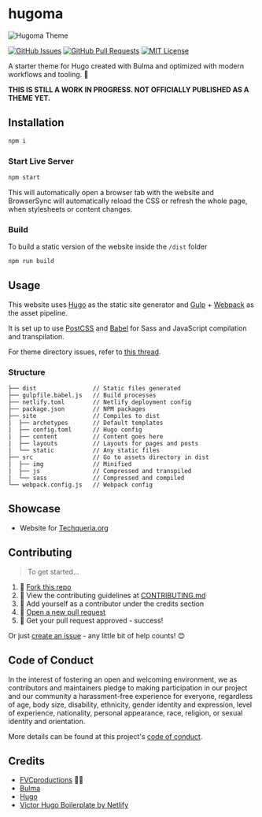 # hugoma

![Hugoma Theme](https://i.imgur.com/mGA3X7m.png)

[![GitHub Issues](https://img.shields.io/github/issues/fvcproductions/hugoma-theme.svg?style=flat-square)](https://github.com/fvcproductions/hugoma-theme/issues) [![GitHub Pull Requests](https://img.shields.io/github/issues-pr/fvcproductions/hugoma-theme.svg?style=flat-square)](https://github.com/fvcproductions/hugoma-theme/pulls) [![MIT License](https://img.shields.io/github/license/fvcproductions/hugoma-theme.svg?style=flat-square)](http://badges.mit-license.org)

A starter theme for Hugo created with Bulma and optimized with modern workflows and tooling. 🌟️

**THIS IS STILL A WORK IN PROGRESS. NOT OFFICIALLY PUBLISHED AS A THEME YET.**

## Installation

```bash
npm i
```

### Start Live Server

```bash
npm start
```

This will automatically open a browser tab with the website and BrowserSync will automatically reload the CSS or refresh the whole page, when stylesheets or content changes.

### Build

To build a static version of the website inside the `/dist` folder

```bash
npm run build
```

## Usage

This website uses [Hugo](https://gohugo.io/) as the static site generator and [Gulp](https://gulpjs.com/) + [Webpack](https://webpack.js.org/) as the asset pipeline.

It is set up to use [PostCSS](http://postcss.org/) and [Babel](https://babeljs.io/) for Sass and JavaScript compilation and transpilation.

For theme directory issues, refer to [this thread](https://discourse.gohugo.io/t/how-to-check-theme-locally-without-creating-a-hugo-project/12422/2).

### Structure

```text
├── dist                // Static files generated
├── gulpfile.babel.js   // Build processes
├── netlify.toml        // Netlify deployment config
├── package.json        // NPM packages
├── site                // Compiles to dist
|  ├── archetypes       // Default templates
|  ├── config.toml      // Hugo config
|  ├── content          // Content goes here
|  ├── layouts          // Layouts for pages and posts
|  └── static           // Any static files
├── src                 // Go to assets directory in dist
|  ├── img              // Minified
|  ├── js               // Compressed and transpiled
|  └── sass             // Compressed and compiled
└── webpack.config.js   // Webpack config
```

## Showcase

- Website for [Techqueria.org](http://beta.techqueria.org/)

## Contributing

> To get started...

1.  🍴 [Fork this repo](https://github.com/fvcproductions/hugoma-theme#fork-destination-box)
2.  🔨 View the contributing guidelines at [CONTRIBUTING.md](CONTRIBUTING.md)
3.  👥 Add yourself as a contributor under the credits section
4.  🔧 [Open a new pull request](https://github.com/fvcproductions/hugoma-theme/compare)
5.  🎉 Get your pull request approved - success!

Or just [create an issue](https://github.com/fvcproductions/hugoma-theme/issues) - any little bit of help counts! 😊

## Code of Conduct

In the interest of fostering an open and welcoming environment, we as contributors and maintainers pledge to making participation in our project and our community a harassment-free experience for everyone, regardless of age, body size, disability, ethnicity, gender identity and expression, level of experience, nationality, personal appearance, race, religion, or sexual identity and orientation.

More details can be found at this project's [code of conduct](.github/CODE_OF_CONDUCT.md).

## Credits

- [FVCproductions](https://github.com/fvcproductions) 🍓🍫
- [Bulma](https://bulma.io/)
- [Hugo](https://gohugo.io/)
- [Victor Hugo Boilerplate by Netlify](https://github.com/netlify/victor-hugo)

